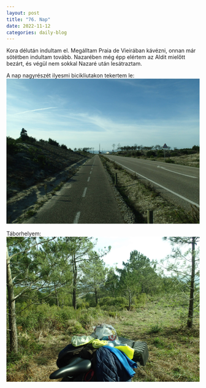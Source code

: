 ```yaml
---
layout: post
title: "76. Nap"
date: 2022-11-12
categories: daily-blog
---
```


Kora délután indultam el. Megálltam Praia de Vieirában kávézni, onnan már sötétben indultam tovább. Nazarében még épp elértem az Aldit mielőtt bezárt, és végül nem sokkal Nazaré után lesátraztam.

A nap nagyrészét ilyesmi bicikliutakon tekertem le: ![Út](/day76ut.jpg)

Táborhelyem: ![Kép](/day76camp.jpg)
